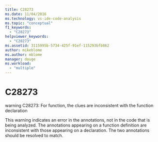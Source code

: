 ```yaml
---
title: C28273
ms.date: 11/04/2016
ms.technology: vs-ide-code-analysis
ms.topic: "conceptual"
f1_keywords:
  - "C28273"
helpviewer_keywords:
  - "C28273"
ms.assetid: 3115995b-5734-425f-91ef-115293bfb862
author: mikeblome
ms.author: mblome
manager: douge
ms.workload:
  - "multiple"
---
```

# C28273
warning C28273: For function, the clues are inconsistent with the function declaration

 This warning indicates an error in the annotations, not in the code that is being analyzed. The annotations appearing on a function definition are inconsistent with those appearing on a declaration. The two annotations should be resolved to match.